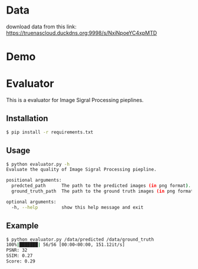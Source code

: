 # Data

download data from this link: https://truenascloud.duckdns.org:9998/s/NxiNpoeYC4xpMTD

# Demo


# Evaluator

This is a evaluator for Image Sigral Processing pieplines.

## Installation

```bash
$ pip install -r requirements.txt
```

## Usage

```bash
$ python evaluator.py -h
Evaluate the quality of Image Sigral Processing piepline.

positional arguments:
  predcted_path      The path to the predicted images (in png format).
  ground_truth_path  The path to the ground truth images (in png format).

optional arguments:
  -h, --help         show this help message and exit
```

## Example

```bash
$ python evaluator.py /data/predicted /data/ground_truth
100%|███████| 56/56 [00:00<00:00, 151.12it/s]
PSNR: 32
SSIM: 0.27
Score: 0.29
```